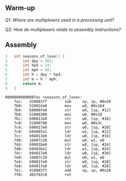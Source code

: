 ## Warm-up
Q1: _Where are multiplexers used in a processing unit?_

Q2: _How do multiplexers relate to assembly instructions?_

<div style="page-break-after: always;"></div>

## Assembly
```C
2   int seasons_of_love() {
3       int dpy = 365;
4       int hpd = 24;
5       int mph = 60;
6       int h = dpy * hpd;
7       int m = h * mph;
8       return m;
9   }
```
```
00000000000007ac <seasons_of_love>:
    7ac:   d10083ff        sub     sp, sp, #0x20
    7b0:   52802da0        mov     w0, #0x16d  
    7b4:   b9000fe0        str     w0, [sp, #12]
    7b8:   52800300        mov     w0, #0x18   
    7bc:   b90013e0        str     w0, [sp, #16]
    7c0:   52800780        mov     w0, #0x3c   
    7c4:   b90017e0        str     w0, [sp, #20]
    7c8:   b9400fe1        ldr     w1, [sp, #12]
    7cc:   b94013e0        ldr     w0, [sp, #16]
    7d0:   1b007c20        mul     w0, w1, w0
    7d4:   b9001be0        str     w0, [sp, #24]
    7d8:   b9401be1        ldr     w1, [sp, #24]
    7dc:   b94017e0        ldr     w0, [sp, #20]
    7e0:   1b007c20        mul     w0, w1, w0
    7e4:   b9001fe0        str     w0, [sp, #28]
    7e8:   b9401fe0        ldr     w0, [sp, #28]
    7ec:   910083ff        add     sp, sp, #0x20
    7f0:   d65f03c0        ret
```